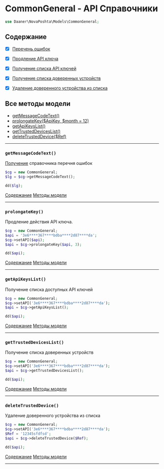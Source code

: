 # CommonGeneral - API Справочники

```php
use Daaner\NovaPoshta\Models\CommonGeneral;
```

## Содержание
- [x] [Перечень ошибок](CommonGeneral.md#getMessageCodeText)
- [x] [Продление API ключа](CommonGeneral.md#prolongateKey)
- [x] [Получение списка API ключей](CommonGeneral.md#getApiKeysList)
- [x] [Получение списка доверенных устройств](CommonGeneral.md#getTrustedDevicesList)
- [x] [Удаление доверенного устройства из списка](CommonGeneral.md#deleteTrustedDevice)


## Все методы модели
- [getMessageCodeText()](#getMessageCodeText)
- [prolongateKey($ApiKey, $month = 12)](#prolongateKey)
- [getApiKeysList()](#getApiKeysList)
- [getTrustedDevicesList()](#getTrustedDevicesList)
- [deleteTrustedDevice($Ref)](#deleteTrustedDevice)


---

### `getMessageCodeText()`
[Получение](https://developers.novaposhta.ua/view/model/a55b2c64-8512-11ec-8ced-005056b2dbe1/method/a6bce5a1-8512-11ec-8ced-005056b2dbe1) справочника перечня ошибок

```php
$cg = new CommonGeneral;
$lg = $cg->getMessageCodeText();

dd($lg);
```
[Содержание](#Содержание) [Методы модели](#Все-методы-модели)
***


### `prolongateKey()`
Продление действия API ключа.

```php
$cg = new CommonGeneral;
$api = '3e6****367****bdba****2d87****da';
$cg->setAPI($api);
$api = $cg->prolongateKey($api, 3);

dd($api);
```
[Содержание](#Содержание) [Методы модели](#Все-методы-модели)
***


### `getApiKeysList()`
Получение списка доступных API ключей

```php
$cg = new CommonGeneral;
$cg->setAPI('3e6****367****bdba****2d87****da');
$api = $cg->getApiKeysList();

dd($api);
```
[Содержание](#Содержание) [Методы модели](#Все-методы-модели)
***


### `getTrustedDevicesList()`
Получение списка доверенных устройств

```php
$cg = new CommonGeneral;
$cg->setAPI('3e6****367****bdba****2d87****da');
$api = $cg->getTrustedDevicesList();

dd($api);
```
[Содержание](#Содержание) [Методы модели](#Все-методы-модели)
***


### `deleteTrustedDevice()`
Удаление доверенного устройства из списка

```php
$cg = new CommonGeneral;
$cg->setAPI('3e6****367****bdba****2d87****da');
$Ref = '12345sfdfsd';
$api = $cg->deleteTrustedDevice($Ref);

dd($api);
```
[Содержание](#Содержание) [Методы модели](#Все-методы-модели)
***
